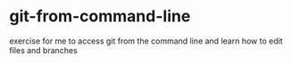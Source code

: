 # git-from-command-line
exercise for me to access git from the command line and learn how to edit files and branches
